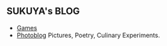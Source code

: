## SUKUYA's BLOG

* [Games](game/index.html)
* [Photoblog](photoblog/index.html) Pictures, Poetry, Culinary Experiments.